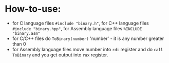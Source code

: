 # How-to-use:
* for C language files `#include "binary.h"`, for C++ language files `#include "binary.hpp"`, for Assembly language files `%INCLUDE "binary.asm"` 
* for C/C++ files do `ToBinary(number)` 'number' - it is any number greater than 0
* for Assembly language files move number into `rdi` register and do `call ToBinary` and you get output into `rax` register.
